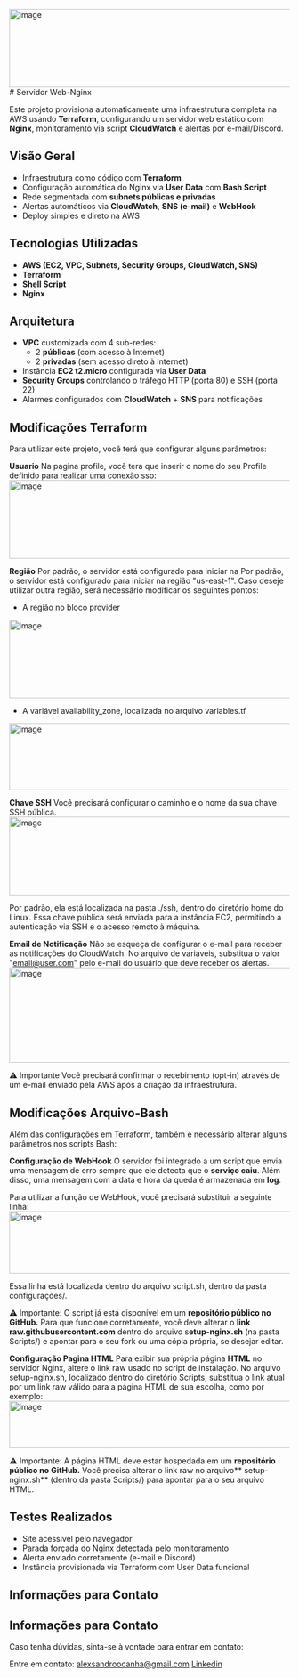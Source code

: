 <img width="606" height="141" alt="image" src="https://github.com/user-attachments/assets/5655e846-5e51-4d2a-994c-47a8d1b700a1" /># Servidor Web-Nginx

Este projeto provisiona automaticamente uma infraestrutura completa na AWS usando **Terraform**, configurando um servidor web estático com **Nginx**, monitoramento via script **CloudWatch** e alertas por e-mail/Discord.

## Visão Geral
- Infraestrutura como código com **Terraform**
- Configuração automática do Nginx via **User Data** com **Bash Script**
- Rede segmentada com **subnets públicas e privadas**
- Alertas automáticos via **CloudWatch**, **SNS (e-mail)** e **WebHook**
- Deploy simples e direto na AWS

## Tecnologias Utilizadas
- **AWS (EC2, VPC, Subnets, Security Groups, CloudWatch, SNS)**
- **Terraform**
- **Shell Script**
- **Nginx**

## Arquitetura
- **VPC** customizada com 4 sub-redes:
  - 2 **públicas** (com acesso à Internet)
  - 2 **privadas** (sem acesso direto à Internet)
- Instância **EC2 t2.micro** configurada via **User Data**
- **Security Groups** controlando o tráfego HTTP (porta 80) e SSH (porta 22)
- Alarmes configurados com **CloudWatch** + **SNS** para notificações

## Modificações Terraform
Para utilizar este projeto, você terá que configurar alguns parâmetros:

**Usuario**
Na pagina profile, você tera que inserir o nome do seu Profile definido para realizar uma conexão sso:
<img width="606" height="141" alt="image" src="https://github.com/user-attachments/assets/b5562008-015d-4dc7-8c9f-5396ecc880c5" />

**Região**
Por padrão, o servidor está configurado para iniciar na Por padrão, o servidor está configurado para iniciar na região "us-east-1". Caso deseje utilizar outra região, será necessário modificar os seguintes pontos:

- A região no bloco provider
<img width="606" height="141" alt="image" src="https://github.com/user-attachments/assets/b5562008-015d-4dc7-8c9f-5396ecc880c5" />

- A variável availability_zone, localizada no arquivo variables.tf
<img width="650" height="120" alt="image" src="https://github.com/user-attachments/assets/6031b175-4cd5-4fcb-9283-a51113bd0433" />


**Chave SSH**
Você precisará configurar o caminho e o nome da sua chave SSH pública.
<img width="636" height="141" alt="image" src="https://github.com/user-attachments/assets/a7a6f685-a28e-47b9-8b26-3aa925b45eb1" />

Por padrão, ela está localizada na pasta ./ssh, dentro do diretório home do Linux. Essa chave pública será enviada para a instância EC2, permitindo a autenticação via SSH e o acesso remoto à máquina.

**Email de Notificação**
Não se esqueça de configurar o e-mail para receber as notificações do CloudWatch.
No arquivo de variáveis, substitua o valor "email@user.com" pelo e-mail do usuário que deve receber os alertas.
<img width="698" height="171" alt="image" src="https://github.com/user-attachments/assets/cbbd77c5-ee05-4e9d-a52f-551f083c316a" />

⚠️ Importante
Você precisará confirmar o recebimento (opt-in) através de um e-mail enviado pela AWS após a criação da infraestrutura.

## Modificações Arquivo-Bash
Além das configurações em Terraform, também é necessário alterar alguns parâmetros nos scripts Bash:

**Configuração de WebHook**
O servidor foi integrado a um script que envia uma mensagem de erro sempre que ele detecta que o **serviço caiu**.
Além disso, uma mensagem com a data e hora da queda é armazenada em **log**.

Para utilizar a função de WebHook, você precisará substituir a seguinte linha:
<img width="681" height="112" alt="image" src="https://github.com/user-attachments/assets/122d92b1-bc2a-4f8f-a5bf-cb03f3dab35c" />

Essa linha está localizada dentro do arquivo script.sh, dentro da pasta configurações/.


⚠️ Importante:
O script já está disponível em um **repositório público no GitHub.**
Para que funcione corretamente, você deve alterar o **link raw.githubusercontent.com** dentro do arquivo s**etup-nginx.sh** (na pasta Scripts/) e apontar para o seu fork ou uma cópia própria, se desejar editar.

**Configuração Pagina HTML**
Para exibir sua própria página **HTML** no servidor Nginx, altere o link raw usado no script de instalação.
No arquivo setup-nginx.sh, localizado dentro do diretório Scripts, substitua o link atual por um link raw válido para a página HTML de sua escolha, como por exemplo:
<img width="1028" height="85" alt="image" src="https://github.com/user-attachments/assets/1c542a5c-bf76-47bc-80b6-712dd8f90cd0" />

⚠️ Importante:
A página HTML deve estar hospedada em um **repositório público no GitHub.**
Você precisa alterar o link raw no arquivo** setup-nginx.sh** (dentro da pasta Scripts/) para apontar para o seu arquivo HTML.


## Testes Realizados
- Site acessível pelo navegador
- Parada forçada do Nginx detectada pelo monitoramento
- Alerta enviado corretamente (e-mail e Discord)
- Instância provisionada via Terraform com User Data funcional

## Informações para Contato



## Informações para Contato
Caso tenha dúvidas, sinta-se à vontade para entrar em contato:

Entre em contato:
alexsandroocanha@gmail.com
[Linkedin](https://www.linkedin.com/in/alexsandro-ocanha-rodrigues-77149a35b/)
